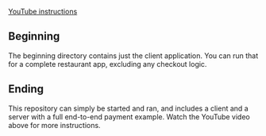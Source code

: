 [YouTube instructions](https://youtu.be/Vc5uSuGmhOM)


## Beginning

The beginning directory contains just the client application.  You can run that for a complete restaurant app, excluding any checkout logic.


## Ending

This repository can simply be started and ran, and includes a client and a server with a full end-to-end payment example.
Watch the YouTube video above for more instructions.
